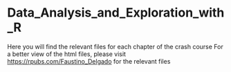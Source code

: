 # Data_Analysis_and_Exploration_with_R
Here you will find the relevant files for each chapter of the crash course
For a better view of the html files, please visit https://rpubs.com/Faustino_Delgado for the relevant files
